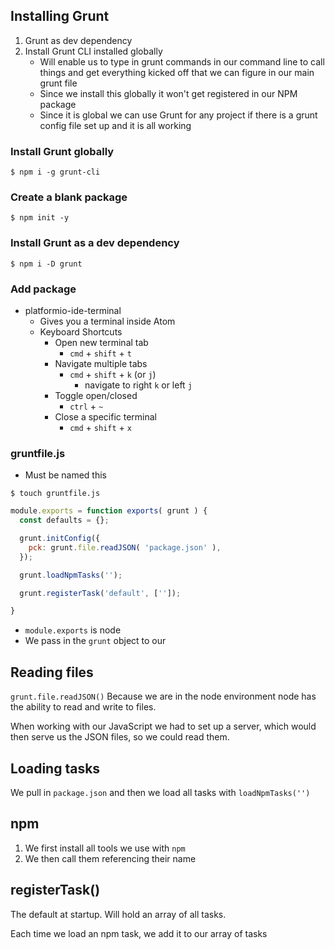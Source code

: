## Installing Grunt
1. Grunt as dev dependency
2. Install Grunt CLI installed globally
    * Will enable us to type in grunt commands in our command line to call things and get everything kicked off that we can figure in our main grunt file
    * Since we install this globally it won't get registered in our NPM package
    * Since it is global we can use Grunt for any project if there is a grunt config file set up and it is all working

### Install Grunt globally
`$ npm i -g grunt-cli`

### Create a blank package
`$ npm init -y`

### Install Grunt as a dev dependency
`$ npm i -D grunt`

### Add package
* platformio-ide-terminal
  - Gives you a terminal inside Atom
  - Keyboard Shortcuts
    + Open new terminal tab
      * `cmd` + `shift` + `t`
    + Navigate multiple tabs
      * `cmd` + `shift` + `k` (or `j`)
        - navigate to right `k` or left `j`
    + Toggle open/closed
      * `ctrl` + `~`
    + Close a specific terminal
      * `cmd` + `shift` + `x`

### gruntfile.js
* Must be named this

`$ touch gruntfile.js`

```js
module.exports = function exports( grunt ) {
  const defaults = {};

  grunt.initConfig({
    pck: grunt.file.readJSON( 'package.json' ),
  });

  grunt.loadNpmTasks('');

  grunt.registerTask('default', ['']);

}
```

* `module.exports` is node
* We pass in the `grunt` object to our

## Reading files
`grunt.file.readJSON()`
Because we are in the node environment node has the ability to read and write to files.

When working with our JavaScript we had to set up a server, which would then serve us the JSON files, so we could read them.

## Loading tasks
We pull in `package.json` and then we load all tasks with `loadNpmTasks('')`

## npm
1. We first install all tools we use with `npm`
2. We then call them referencing their name

## registerTask()
The default at startup. Will hold an array of all tasks.

Each time we load an npm task, we add it to our array of tasks

